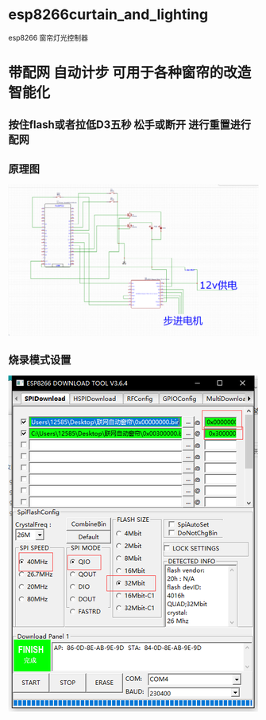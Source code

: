 # esp8266curtain_and_lighting
esp8266 窗帘灯光控制器
# 带配网 自动计步 可用于各种窗帘的改造智能化 
## 按住flash或者拉低D3五秒 松手或断开 进行重置进行配网
## 原理图
![image](https://github.com/bilibilifmk/esp8266curtain_and_lighting/blob/master/%E8%81%94%E7%BD%91%E8%87%AA%E5%8A%A8%E7%AA%97%E5%B8%98%20%E6%9C%BA%E6%A2%B0%E4%BC%A0%E5%8A%A8%E5%9B%BA%E4%BB%B6%E5%8F%8A%E6%A8%A1%E5%9E%8B/%E6%8E%A5%E7%BA%BF%E5%9B%BE.png)
## 烧录模式设置
![image](https://github.com/bilibilifmk/esp8266curtain_and_lighting/blob/master/%E8%81%94%E7%BD%91%E8%87%AA%E5%8A%A8%E7%AA%97%E5%B8%98%20%E6%9C%BA%E6%A2%B0%E4%BC%A0%E5%8A%A8%E5%9B%BA%E4%BB%B6%E5%8F%8A%E6%A8%A1%E5%9E%8B/%E7%83%A7%E5%BD%95%E6%96%B9%E6%B3%95.png)
